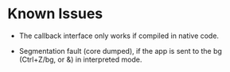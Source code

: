 # Known Issues

- The callback interface only works if compiled in native code.

- Segmentation fault (core dumped), if the app is sent to the bg (Ctrl+Z/bg, or &) in interpreted mode.

